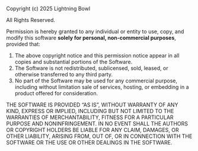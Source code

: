 Copyright (c) 2025 Lightning Bowl

All Rights Reserved.

Permission is hereby granted to any individual or entity to use, copy, and modify
this software **solely for personal, non‑commercial purposes**, provided that:

1.  The above copyright notice and this permission notice appear in all copies
    and substantial portions of the Software.
2.  The Software is not redistributed, sublicensed, sold, leased, or otherwise
    transferred to any third party.
3.  No part of the Software may be used for any commercial purpose, including
    without limitation sale of services, hosting, or embedding in a product
    offered for consideration.

THE SOFTWARE IS PROVIDED “AS IS”, WITHOUT WARRANTY OF ANY KIND, EXPRESS OR
IMPLIED, INCLUDING BUT NOT LIMITED TO THE WARRANTIES OF MERCHANTABILITY,
FITNESS FOR A PARTICULAR PURPOSE AND NONINFRINGEMENT. IN NO EVENT SHALL THE
AUTHORS OR COPYRIGHT HOLDERS BE LIABLE FOR ANY CLAIM, DAMAGES, OR OTHER
LIABILITY, ARISING FROM, OUT OF, OR IN CONNECTION WITH THE SOFTWARE OR THE
USE OR OTHER DEALINGS IN THE SOFTWARE.
